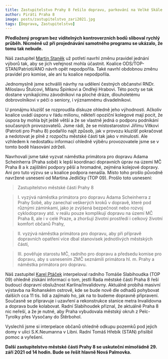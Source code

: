 ```yaml
---
title: Zastupitelstvo Prahy 8 řešilo dopravu, parkování na Velké Skále a čestné občanství
author: Piráti Praha 8
image: posts/zastupitelstvo_zari2021.jpg
tags: [Doprava, Zastupitelstvo]
---
```


**Předložený program bez viditelných kontroverzních bodů sliboval rychlý průběh. Nicméně už při projednávání samotného programu se ukázalo, že tomu tak nebude.**

Náš zastupitel [Martin Staněk](https://praha8.pirati.cz/lide/martin-stanek.html) už potřetí navrhl změnu pravidel jednání výborů tak, aby se jich veřejnost mohla účastnit. Koalice ODS/TOP-STAN/Patrioti/ANO návrh opět nepodpořila. Také navrhl obdobnou změnu pravidel pro komise, ale ani tu koalice nepodpořila.

Jednomyslně jsme schválili návrhy na udělení čestných občanství RNDr. Miloslavu Štulcovi, Milanu Špinkovi a Ondřeji Hrabovi. Této pocty se tak dostane vynikajícímu závodníkovi na ploché dráze, dlouholetému dobrovolníkovi v péči o seniory, i významnému divadelníkovi.

U pronájmu kluzišť se rozproudila diskuze ohledně jeho výhodnosti. Ačkoliv koalice uvádí úsporu v řádu milionu, někteří opoziční kolegové mají pocit, že úspora by mohla být ještě větší a že se vlastně jedná o podporu podnikání současných provozovatelů. Jsme rádi, že se místostarostovi Jiřímu Vítkovi (Patrioti pro Prahu 8) podařilo najít způsob, jak v provozu kluzišť pokračovat a nedotovat je plně z rozpočtu městské části tak jako v minulosti. Ale vzhledem k nedostatku informací ohledně výběru provozovatele jsme se v tomto bodě hlasování zdrželi.

Navrhovali jsme také vyzvat náměstka primátora pro dopravu Adama Scheinherra (Praha sobě) k lepší koordinaci dopravních úprav na území MČ Praha 8 a k zajištění podpory pěší a hromadné, zejména kolejové dopravy. Ani pro tuto výzvu se u koalice podpora nenašla. Místo toho prošlo původně navržené usnesení od Martina Jedličky (TOP 09). Prošlo toto usnesení:

>Zastupitelstvo městské části Prahy 8

>I. vyzývá náměstka primátora pro dopravu Adama Scheinherra z Prahy Sobě, aby zanechal veškerých kroků v dopravě, které pod různými záminkami, jako je zvýšená bezpečnost nebo rozvoj cyklodopravy atd. v reálu pouze komplikují dopravu na území MČ Praha 8, ale i v celé Praze, a zhoršují životní prostředí i celkový životní komfort občanů Prahy,

>II. vyzývá náměstka primátora pro dopravu, aby při přípravě dopravních opatření více dbal stanovisek jednotlivých městských částí,

>III. pověřuje starostu MČ, radního pro dopravu a předsedu komise pro dopravu, aby s usnesením ZMČ seznámili primátora hl. m. Prahy a náměstka primátora pro dopravu.

Náš zastupitel [Karel Ptáček](https://praha8.pirati.cz/lide/karel-ptacek.html) interpeloval radního Tomáše Slabihoudka (TOP 09) ohledně získání informací o tom, jestli Rada městské části Praha 8 řeší budoucí dopravní obslužnost Karlína/Invalidovny. Aktuálně probíhá masivní výstavba na Rohanském ostrově, kde se bude nově dle odhadů pohybovat dalších cca 11 tis. lidí a zajímalo ho, jak na to budeme dopravně připravení. Současně se připravuje i uzavření a rekonstrukce stanice metra Invalidovna a doprava bude kolabovat. Radní Slabihoudek přiznal, že aktuálně Praha 8 nic neřeší, a že je nutné, aby Praha vybudovala městský okruh z Pelc-Tyrolky přes Vysočany do Štěrbohol. 

Vyslechli jsme si interpelace občanů ohledně odkupu pozemků pod jejich domy v ulici S.K.Neumanna v Libni. Radní Tomáš Hřebík (STAN) přislíbil pomoc a vyřešení. 

**Další zastupitelstvo městské části Prahy 8 se uskuteční mimořádně 29. září 2021 od 14 hodin. Bude se řešit hlavně Nová Palmovka.**
